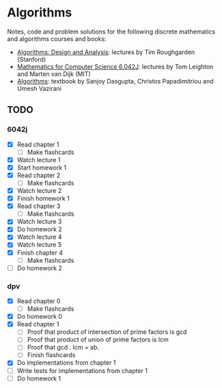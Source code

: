# Algorithms

Notes, code and problem solutions for the following discrete mathematics and
algorithms courses and books:

 - [Algorithms: Design and Analysis](roughgarden/): lectures by Tim Roughgarden
   (Stanford)
 - [Mathematics for Computer Science 6.042J](6042j/): lectures by Tom Leighton
   and Marten van Dijk (MIT)
 - [Algorithms](dpv/): textbook by Sanjoy Dasgupta, Christos Papadimitriou and
   Umesh Vazirani

## TODO

### 6042j

 - [X] Read chapter 1
     - [ ] Make flashcards
 - [X] Watch lecture 1
 - [X] Start homework 1
 - [X] Read chapter 2
     - [ ] Make flashcards
 - [X] Watch lecture 2
 - [X] Finish homework 1
 - [X] Read chapter 3
     - [ ] Make flashcards
 - [X] Watch lecture 3
 - [X] Do homework 2
 - [X] Watch lecture 4
 - [X] Watch lecture 5
 - [X] Finish chapter 4
     - [ ] Make flashcards
 - [ ] Do homework 2

### dpv

 - [X] Read chapter 0
     - [ ] Make flashcards
 - [X] Do homework 0
 - [X] Read chapter 1
     - [ ] Proof that product of intersection of prime factors is gcd
     - [ ] Proof that product of union of prime factors is lcm
     - [ ] Proof that gcd . lcm = ab.
     - [ ] Finish flashcards
 - [X] Do implementations from chapter 1
 - [ ] Write tests for implementations from chapter 1
 - [ ] Do homework 1
